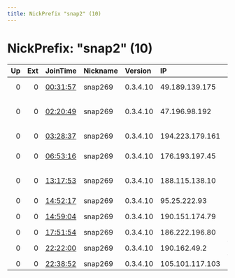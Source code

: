 ```yaml
---
title: NickPrefix "snap2" (10)
---
```


# NickPrefix: "snap2" (10)

|   Up |   Ext | JoinTime                                                                                            | Nickname   | Version   | IP              | AS                                       | CC   |   ORp |   Dirp | OS    | Contact   |   eFamMembers |
|-----:|------:|:----------------------------------------------------------------------------------------------------|:-----------|:----------|:----------------|:-----------------------------------------|:-----|------:|-------:|:------|:----------|--------------:|
|    0 |     0 | [00:31:57](https://metrics.torproject.org/rs.html#details/578E34771F8E5449A5C29047CC88E4545103866D) | snap269    | 0.3.4.10  | 49.189.139.175  | Microplex PTY LTD                        | au   | 45021 |      0 | Linux | None      |             1 |
|    0 |     0 | [02:20:49](https://metrics.torproject.org/rs.html#details/D5D276B8DB4379EDFB03BD1891EEF5155C97C2A4) | snap269    | 0.3.4.10  | 47.196.98.192   | Frontier Communications of America, Inc. | us   | 41973 |      0 | Linux | None      |             1 |
|    0 |     0 | [03:28:37](https://metrics.torproject.org/rs.html#details/9672A47BA1CB81CEAD8DCAC383823096D3D1BC48) | snap269    | 0.3.4.10  | 194.223.179.161 | TPG Telecom Limited                      | au   | 35831 |      0 | Linux | None      |             1 |
|    0 |     0 | [06:53:16](https://metrics.torproject.org/rs.html#details/F4B61852B8DCBF0E4E5BE2AF62C87D638A5D738F) | snap269    | 0.3.4.10  | 176.193.197.45  | Net By Net Holding LLC                   | ru   | 40357 |      0 | Linux | None      |             1 |
|    0 |     0 | [13:17:53](https://metrics.torproject.org/rs.html#details/1C008B374E6B14A0F8630F82B95210B4F2AB692C) | snap269    | 0.3.4.10  | 188.115.138.10  | TENET Scientific Production Enterprise L | ua   | 37597 |      0 | Linux | None      |             1 |
|    0 |     0 | [14:52:17](https://metrics.torproject.org/rs.html#details/FED9A6982748C7E0EB4A8E45A1532620A3763409) | snap269    | 0.3.4.10  | 95.25.222.93    | PVimpelCom                               | ru   | 39757 |      0 | Linux | None      |             1 |
|    0 |     0 | [14:59:04](https://metrics.torproject.org/rs.html#details/2491548D0E29DA5D420B24823FB86D7B7002E1CB) | snap269    | 0.3.4.10  | 190.151.174.79  | Teledifusora S.A.                        | ar   | 35127 |      0 | Linux | None      |             1 |
|    0 |     0 | [17:51:54](https://metrics.torproject.org/rs.html#details/555A6CEBC700CD450F5B2852FDD8A2FFD11A669D) | snap269    | 0.3.4.10  | 186.222.196.80  | CLARO S.A.                               | br   | 42837 |      0 | Linux | None      |             1 |
|    0 |     0 | [22:22:00](https://metrics.torproject.org/rs.html#details/3D6291DF6B7C6018994E924709402949C71F211D) | snap269    | 0.3.4.10  | 190.162.49.2    | VTR BANDA ANCHA S.A.                     | cl   | 34355 |      0 | Linux | None      |             1 |
|    0 |     0 | [22:38:52](https://metrics.torproject.org/rs.html#details/4B6BA5FCDF5DF0EDD39792A7687836320302C2DC) | snap269    | 0.3.4.10  | 105.101.117.103 | Telecom Algeria                          | dz   | 46259 |      0 | Linux | None      |             1 |

